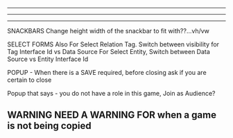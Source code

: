 --------------------------------------------------------------------------------------
--------------------------------------------------------------------------------------
--------------------------------------------------------------------------------------
SNACKBARS
  Change height width of the snackbar to fit with??...vh/vw

SELECT FORMS
  Also For Select Relation Tag. Switch between visibility for Tag Interface Id vs Data Source
  For Select Entity, Switch between Data Source vs Entity Interface Id

POPUP - When there is a SAVE required, before closing ask if you are certain to close

Popup that says - you do not have a role in this game, Join as Audience?

WARNING
  NEED A WARNING FOR when a game is not being copied
--

